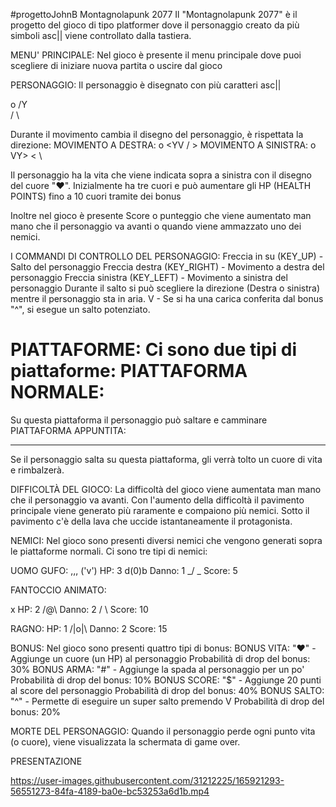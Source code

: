 #progettoJohnB
Montagnolapunk 2077
Il "Montagnolapunk 2077" è il progetto del gioco di tipo platformer
dove il personaggio creato da più simboli asc|| viene controllato dalla tastiera.

MENU' PRINCIPALE:
Nel gioco è presente il menu principale dove puoi scegliere di iniziare nuova partita o uscire dal gioco

PERSONAGGIO:
Il personaggio è disegnato con più caratteri asc||

  o
 /Y\
 / \

Durante il movimento cambia il disegno del personaggio, è rispettata la direzione:
MOVIMENTO A DESTRA:
  o
 <YV
 / >
 MOVIMENTO A SINISTRA:
  o
 VY>
 < \

Il personaggio ha la vita che viene indicata sopra a sinistra con il disegno del cuore "♥". Inizialmente ha tre cuori e può aumentare gli HP (HEALTH POINTS) fino a 10 cuori tramite dei bonus 

Inoltre nel gioco è presente Score o punteggio che viene aumentato man mano che il personaggio va avanti o quando viene ammazzato uno dei nemici.


I COMMANDI DI CONTROLLO DEL PERSONAGGIO:
Freccia in su (KEY_UP) - Salto del personaggio
Freccia destra (KEY_RIGHT) - Movimento a destra del personaggio
Freccia sinistra (KEY_LEFT) - Movimento a sinistra del personaggio
Durante il salto si può scegliere la direzione (Destra o sinistra) mentre il personaggio sta in aria.
V - Se si ha una carica conferita dal bonus "^", si esegue un salto potenziato.

PIATTAFORME:
Ci sono due tipi di piattaforme:
PIATTAFORMA NORMALE:
========
Su questa piattaforma il personaggio può saltare e camminare
PIATTAFORMA APPUNTITA:
********
Se il personaggio salta su questa piattaforma, gli verrà tolto un cuore di vita e rimbalzerà.

DIFFICOLTÀ DEL GIOCO:
La difficoltà del gioco viene aumentata man mano che il personaggio va avanti. Con l'aumento della difficoltà il pavimento principale viene generato più raramente e compaiono più nemici. Sotto il pavimento c'è della lava che uccide istantaneamente il protagonista. 

NEMICI:
Nel gioco sono presenti diversi nemici che vengono generati sopra le piattaforme normali. Ci sono tre tipi di nemici:

UOMO GUFO:
 ,,,
('v')     HP: 3
d(0)b     Danno: 1
_/ \_     Score: 5

FANTOCCIO ANIMATO:

 x        HP: 2
/@\       Danno: 2
/ \       Score: 10

RAGNO:
          HP: 1
/|o|\     Danno: 2
          Score: 15

    
BONUS:
Nel gioco sono presenti quattro tipi di bonus:
BONUS VITA:
"♥" - Aggiunge un cuore (un HP) al personaggio
      Probabilità di drop del bonus: 30%
BONUS ARMA: 
"#" - Aggiunge la spada al personaggio per un po'
      Probabilità di drop del bonus: 10%
BONUS SCORE:
"$" - Aggiunge 20 punti al score del personaggio 
      Probabilità di drop del bonus: 40%
BONUS SALTO:
"^" - Permette di eseguire un super salto premendo V
      Probabilità di drop del bonus: 20%

MORTE DEL PERSONAGGIO:
Quando il personaggio perde ogni punto vita (o cuore), viene visualizzata la schermata di game over.

                                                 
                                                 
PRESENTAZIONE



https://user-images.githubusercontent.com/31212225/165921293-56551273-84fa-4189-ba0e-bc53253a6d1b.mp4


